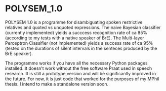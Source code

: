 # POLYSEM_1.0
POLYSEM 1.0 is a programme for disambiguating spoken restrictive relatives and quoted vs unquoted expressions. The naive Bayesian classifier (currently implemented) yields a succcess recognition rate of ca 85% (according to my tests with a native speaker of BrE). The Multi-layer Perceptron Classifier (not implemented) yields a success rate of ca 95% (tested on the durations of silent intervals in the senteces produced by the BrE speaker).

The programme works if you have all the necessary Python packages installed. It doesn't work without the free software Praat used in speech research. It is still a prototype version and will be significantly improved in the future. For now, it is just code that worked for the purposes of my MPhil thesis. I intend to make a standalone version soon.
